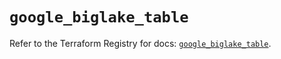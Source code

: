 # `google_biglake_table`

Refer to the Terraform Registry for docs: [`google_biglake_table`](https://registry.terraform.io/providers/hashicorp/google/5.36.0/docs/resources/biglake_table).
